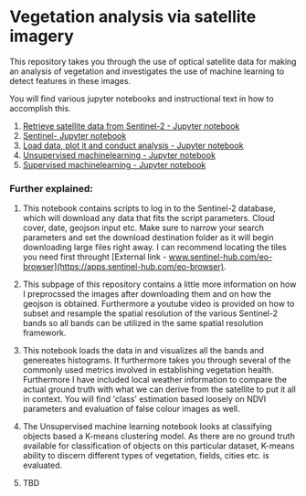 # Vegetation analysis via satellite imagery

This repository takes you through the use of optical satellite data for making an analysis of vegetation and investigates the use of machine learning to detect features in these images. 

You will find various jupyter notebooks and instructional text in how to accomplish this.

1) [Retrieve satellite data from Sentinel-2 - Jupyter notebook](https://github.com/Kongstad/Vegetation_Analysis/blob/main/Jupyter_Notebook/Download_S2_data.ipynb)
2) [Sentinel- Jupyter notebook](https://github.com/Kongstad/Vegetation_Analysis/tree/main/Sentinel2_tools)
3) [Load data, plot it and conduct analysis - Jupyter notebook](https://github.com/Kongstad/Vegetation_Analysis/blob/main/Jupyter_Notebook/imagery_analysis.ipynb)
4) [Unsupervised machinelearning - Jupyter notebook](https://github.com/Kongstad/Vegetation_Analysis/blob/main/Jupyter_Notebook/Nachine_Learning_Unsupervised.ipynb)
5) [Supervised machinelearning - Jupyter notebook](https://github.com/Kongstad/Vegetation_Analysis/blob/main/Jupyter_Notebook/Nachine_Learning_Supervised.ipynb)

### Further explained:
1) This notebook contains scripts to log in to the Sentinel-2 database, which will download any data that fits the script parameters. Cloud cover, date, geojson input etc. Make sure to narrow your search parameters and set the download destination folder as it will begin downloading large files right away. I can recommend locating the tiles you need first throught [External link - www.sentinel-hub.com/eo-browser](https://apps.sentinel-hub.com/eo-browser).

2) This subpage of this repository contains a little more information on how I preprocssed the images after downloading them and on how the geojson is obtained. Furthermore a youtube video is provided on how to subset and resample the spatial resolution of the various Sentinel-2 bands so all bands can be utilized in the same spatial resolution framework.

3) This notebook loads the data in and visualizes all the bands and genereates histograms. It furthermore takes you through several of the commonly used metrics involved in establishing vegetation health. Furthermore I have included local weather information to compare the actual ground truth with what we can derive from the satellite to put it all in context. You will find 'class' estimation based loosely on NDVI parameters and evaluation of false colour images as well.

4) The Unsupervised machine learning notebook looks at classifying objects based a K-means clustering model. As there are no ground truth available for classification of objects on this particular dataset, K-means ability to discern different types of vegetation, fields, cities etc. is evaluated.

5) TBD

